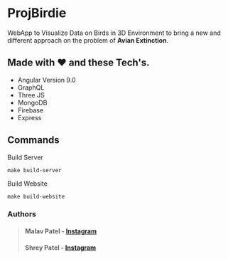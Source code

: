 # ProjBirdie

WebApp to Visualize Data on Birds in 3D Environment to bring a new and different approach on the problem of **Avian Extinction**.

## Made with :heart: and these Tech's.

- Angular Version 9.0
- GraphQL
- Three JS
- MongoDB
- Firebase
- Express

## Commands

Build Server

    make build-server

Build Website

    make build-website

### Authors

>#### Malav Patel - [Instagram](https://www.instagram.com/yo.malu/)
>
>#### Shrey Patel - [Instagram](https://www.instagram.com/shrey.patel_7/)
